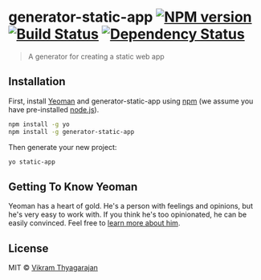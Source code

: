 # generator-static-app [![NPM version][npm-image]][npm-url] [![Build Status][travis-image]][travis-url] [![Dependency Status][daviddm-image]][daviddm-url]
> A generator for creating a static web app

## Installation

First, install [Yeoman](http://yeoman.io) and generator-static-app using [npm](https://www.npmjs.com/) (we assume you have pre-installed [node.js](https://nodejs.org/)).

```bash
npm install -g yo
npm install -g generator-static-app
```

Then generate your new project:

```bash
yo static-app
```

## Getting To Know Yeoman

Yeoman has a heart of gold. He&#39;s a person with feelings and opinions, but he&#39;s very easy to work with. If you think he&#39;s too opinionated, he can be easily convinced. Feel free to [learn more about him](http://yeoman.io/).

## License

MIT © [Vikram Thyagarajan]()


[npm-image]: https://badge.fury.io/js/generator-static-app.svg
[npm-url]: https://npmjs.org/package/generator-static-app
[travis-image]: https://travis-ci.org/vikramthyagarajan/generator-static-app.svg?branch=master
[travis-url]: https://travis-ci.org/vikramthyagarajan/generator-static-app
[daviddm-image]: https://david-dm.org/vikramthyagarajan/generator-static-app.svg?theme=shields.io
[daviddm-url]: https://david-dm.org/vikramthyagarajan/generator-static-app
